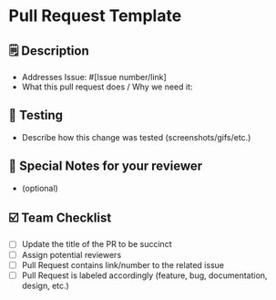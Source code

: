 # Pull Request Template

## 🗒️ Description

- Addresses Issue: #[Issue number/link]
- What this pull request does / Why we need it:

## 🧪 Testing

- Describe how this change was tested (screenshots/gifs/etc.)

## 📔 Special Notes for your reviewer

- (optional)

## ☑️ Team Checklist

- [ ] Update the title of the PR to be succinct
- [ ] Assign potential reviewers
- [ ] Pull Request contains link/number to the related issue
- [ ] Pull Request is labeled accordingly (feature, bug, documentation, design, etc.)

